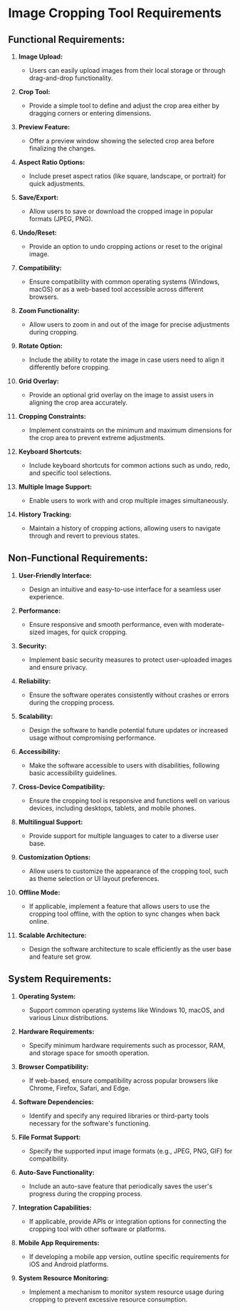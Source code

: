 # Image Cropping Tool Requirements

## Functional Requirements:

1. **Image Upload:**
   - Users can easily upload images from their local storage or through drag-and-drop functionality.

2. **Crop Tool:**
   - Provide a simple tool to define and adjust the crop area either by dragging corners or entering dimensions.

3. **Preview Feature:**
   - Offer a preview window showing the selected crop area before finalizing the changes.

4. **Aspect Ratio Options:**
   - Include preset aspect ratios (like square, landscape, or portrait) for quick adjustments.

5. **Save/Export:**
   - Allow users to save or download the cropped image in popular formats (JPEG, PNG).

6. **Undo/Reset:**
   - Provide an option to undo cropping actions or reset to the original image.

7. **Compatibility:**
   - Ensure compatibility with common operating systems (Windows, macOS) or as a web-based tool accessible across different browsers.

8. **Zoom Functionality:**
   - Allow users to zoom in and out of the image for precise adjustments during cropping.

9. **Rotate Option:**
   - Include the ability to rotate the image in case users need to align it differently before cropping.

10. **Grid Overlay:**
    - Provide an optional grid overlay on the image to assist users in aligning the crop area accurately.

11. **Cropping Constraints:**
    - Implement constraints on the minimum and maximum dimensions for the crop area to prevent extreme adjustments.

12. **Keyboard Shortcuts:**
    - Include keyboard shortcuts for common actions such as undo, redo, and specific tool selections.

13. **Multiple Image Support:**
    - Enable users to work with and crop multiple images simultaneously.

14. **History Tracking:**
    - Maintain a history of cropping actions, allowing users to navigate through and revert to previous states.

## Non-Functional Requirements:

1. **User-Friendly Interface:**
   - Design an intuitive and easy-to-use interface for a seamless user experience.

2. **Performance:**
   - Ensure responsive and smooth performance, even with moderate-sized images, for quick cropping.

3. **Security:**
   - Implement basic security measures to protect user-uploaded images and ensure privacy.

4. **Reliability:**
   - Ensure the software operates consistently without crashes or errors during the cropping process.

5. **Scalability:**
   - Design the software to handle potential future updates or increased usage without compromising performance.

6. **Accessibility:**
   - Make the software accessible to users with disabilities, following basic accessibility guidelines.

7. **Cross-Device Compatibility:**
   - Ensure the cropping tool is responsive and functions well on various devices, including desktops, tablets, and mobile phones.

8. **Multilingual Support:**
   - Provide support for multiple languages to cater to a diverse user base.

9. **Customization Options:**
   - Allow users to customize the appearance of the cropping tool, such as theme selection or UI layout preferences.

10. **Offline Mode:**
    - If applicable, implement a feature that allows users to use the cropping tool offline, with the option to sync changes when back online.

11. **Scalable Architecture:**
    - Design the software architecture to scale efficiently as the user base and feature set grow.

## System Requirements:

1. **Operating System:**
   - Support common operating systems like Windows 10, macOS, and various Linux distributions.

2. **Hardware Requirements:**
   - Specify minimum hardware requirements such as processor, RAM, and storage space for smooth operation.

3. **Browser Compatibility:**
   - If web-based, ensure compatibility across popular browsers like Chrome, Firefox, Safari, and Edge.

4. **Software Dependencies:**
   - Identify and specify any required libraries or third-party tools necessary for the software's functioning.

5. **File Format Support:**
   - Specify the supported input image formats (e.g., JPEG, PNG, GIF) for compatibility.

6. **Auto-Save Functionality:**
   - Include an auto-save feature that periodically saves the user's progress during the cropping process.

7. **Integration Capabilities:**
   - If applicable, provide APIs or integration options for connecting the cropping tool with other software or platforms.

8. **Mobile App Requirements:**
   - If developing a mobile app version, outline specific requirements for iOS and Android platforms.

9. **System Resource Monitoring:**
   - Implement a mechanism to monitor system resource usage during cropping to prevent excessive resource consumption.
